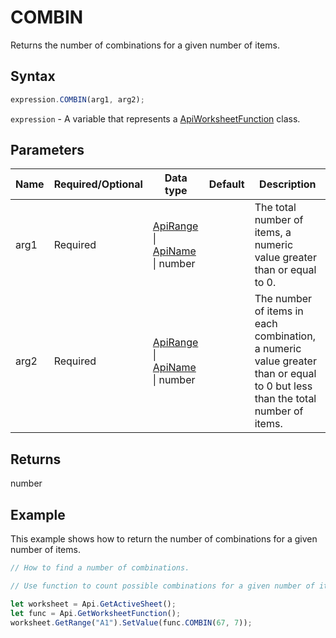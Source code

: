 # COMBIN

Returns the number of combinations for a given number of items.

## Syntax

```javascript
expression.COMBIN(arg1, arg2);
```

`expression` - A variable that represents a [ApiWorksheetFunction](../ApiWorksheetFunction.md) class.

## Parameters

| **Name** | **Required/Optional** | **Data type** | **Default** | **Description** |
| ------------- | ------------- | ------------- | ------------- | ------------- |
| arg1 | Required | [ApiRange](../../ApiRange/ApiRange.md) \| [ApiName](../../ApiName/ApiName.md) \| number |  | The total number of items, a numeric value greater than or equal to 0. |
| arg2 | Required | [ApiRange](../../ApiRange/ApiRange.md) \| [ApiName](../../ApiName/ApiName.md) \| number |  | The number of items in each combination, a numeric value greater than or equal to 0 but less than the total number of items. |

## Returns

number

## Example

This example shows how to return the number of combinations for a given number of items.

```javascript editor-xlsx
// How to find a number of combinations.

// Use function to count possible combinations for a given number of items.

let worksheet = Api.GetActiveSheet();
let func = Api.GetWorksheetFunction();
worksheet.GetRange("A1").SetValue(func.COMBIN(67, 7));
```
